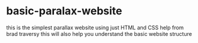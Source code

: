 # basic-paralax-website
this is the simplest parallax website using just HTML and CSS help from brad traversy 
this will also help you understand the basic website structure 
